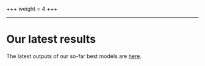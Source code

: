 +++
weight = 4
+++

---

# Our latest results

The latest outputs of our so-far best models are [here](/results/latest-results/).